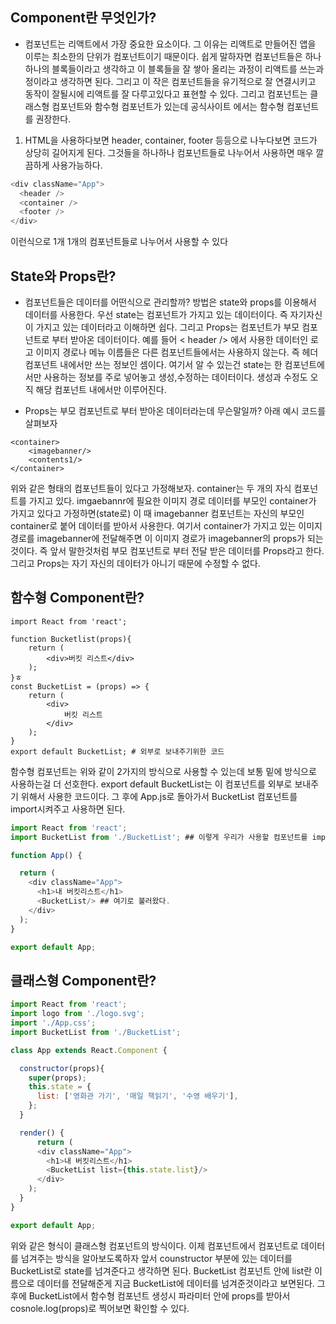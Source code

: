 ## Component란 무엇인가?
- 컴포넌트는 리액트에서 가장 중요한 요소이다. 그 이유는 리액트로 만들어진 앱을 이루는 최소한의 단위가 컴포넌트이기 때문이다. 쉽게 말하자면 컴포넌트들은 하나하나의 블록들이라고 생각하고 이 블록들을 잘 쌓아 올리는 과정이 리액트를 쓰는과정이라고 생각하면 된다. 그리고 이 작은 컴포넌트들을 유기적으로 잘 연결시키고 동작이 잘될시에 리액트를 잘 다루고있다고 표현할 수 있다. 그리고 컴포넌트는 클래스형 컴포넌트와 함수형 컴포넌트가 있는데 공식사이트 에서는 함수형 컴포넌트를 권장한다.

1. HTML을 사용하다보면 header, container, footer 등등으로 나누다보면 코드가 상당히 길어지게 된다. 그것들을 하나하나 컴포넌트들로 나누어서 사용하면 매우 깔끔하게 사용가능하다.

```javascript
<div className="App">
  <header />
  <container />
  <footer />
</div>
```

이런식으로 1개 1개의 컴포넌트들로 나누어서 사용할 수 있다

## State와 Props란?
- 컴포넌트들은 데이터를 어떤식으로 관리할까? 방법은 state와 props를 이용해서 데이터를 사용한다. 우선 state는 컴포넌트가 가지고 있는 데이터이다. 즉 자기자신이 가지고 있는 데이터라고 이해하면 쉽다. 그리고 Props는 컴포넌트가 부모 컴포넌트로 부터 받아온 데이터이다. 예를 들어 < header /> 에서 사용한 데이터인 로고 이미지 경로나 메뉴 이름들은 다른 컴포넌트들에서는 사용하지 않는다. 즉 헤더 컴포넌트 내에서만 쓰는 정보인 셈이다. 여기서 알 수 있는건 state는 한 컴포넌트에서만 사용하는 정보를 주로 넣어놓고 생성,수정하는 데이터이다. 생성과 수정도 오직 해당 컴포넌트 내에서만 이루어진다.

- Props는 부모 컴포넌트로 부터 받아온 데이터라는데 무슨말일까? 아래 예시 코드를 살펴보자
```
<container>
	<imagebanner/>
	<contents1/>
</container>
```
위와 같은 형태의 컴포넌트들이 있다고 가정해보자. container는 두 개의 자식 컴포넌트를 가지고 있다. imgaebannr에 필요한 이미지 경로 데이터를 부모인 container가 가지고 있다고 가정하면(state로) 이 때 imagebanner 컴포넌트는 자신의 부모인 container로 붙어 데이터를 받아서 사용한다. 여기서 container가 가지고 있는 이미지 경로를 imagebanner에 전달해주면 이 이미지 경로가 imagebanner의 props가 되는것이다. 즉 앞서 말한것처럼 부모 컴포넌트로 부터 전달 받은 데이터를 Props라고 한다. 그리고 Props는 자기 자신의 데이터가 아니기 때문에 수정할 수 없다.

## 함수형 Component란?
```javscript
import React from 'react'; 

function Bucketlist(props){
    return (
        <div>버킷 리스트</div>
    );
}ㅎ
const BucketList = (props) => {
    return (
        <div>
            버킷 리스트
        </div>
    );
}
export default BucketList; # 외부로 보내주기위한 코드
```

함수형 컴포넌트는 위와 같이 2가지의 방식으로 사용할 수 있는데 보통 밑에 방식으로 사용하는걸 더 선호한다. export default BucketList는 이 컴포넌트를 외부로 보내주기 위해서 사용한 코드이다.
그 후에 App.js로 돌아가서 BucketList 컴포넌트를 import시켜주고 사용하면 된다.
```javascript
import React from 'react';
import BucketList from './BucketList'; ## 이렇게 우리가 사용할 컴포넌트를 import시켜주고 사용한다.

function App() {

  return (
    <div className="App">
      <h1>내 버킷리스트</h1>
      <BucketList/> ## 여기로 불러왔다.
    </div>
  );
}

export default App;
```

## 클래스형 Component란?
```javascript
import React from 'react';
import logo from './logo.svg';
import './App.css';
import BucketList from './BucketList';

class App extends React.Component {

  constructor(props){
    super(props);
    this.state = {
      list: ['영화관 가기', '매일 책읽기', '수영 배우기'],
    };
  }

  render() {
      return (
      <div className="App">
        <h1>내 버킷리스트</h1>
        <BucketList list={this.state.list}/>
      </div>
    );
  }
}

export default App;
```

위와 같은 형식이 클래스형 컴포넌트의 방식이다. 이제 컴포넌트에서 컴포넌트로 데이터를 넘겨주는 방식을 알아보도록하자 앞서 counstructor 부분에 있는 데이터를 BucketList로 state를 넘겨준다고 생각하면 된다. BucketList 컴포넌트 안에 list란 이름으로 데이터를 전달해준게 지금 BucketList에 데이터를 넘겨준것이라고 보면된다. 그 후에 BucketList에서 함수형 컴포넌트 생성시 파라미터 안에 props를 받아서 cosnole.log(props)로 찍어보면 확인할 수 있다.


